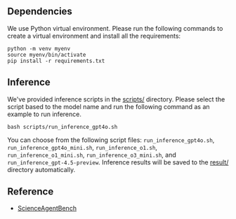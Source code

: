 ## Dependencies
We use Python virtual environment. Please run the following commands to create a virtual environment and install all the requirements:
    
    python -m venv myenv
    source myenv/bin/activate
    pip install -r requirements.txt

## Inference
We've provided inference scripts in the [scripts/](scripts/) directory. Please select the script based to the model name and run the following command as an example to run inference.

    bash scripts/run_inference_gpt4o.sh

You can choose from the following script files: ```run_inference_gpt4o.sh```, ```run_inference_gpt4o_mini.sh```, ```run_inference_o1.sh```, ```run_inference_o1_mini.sh```, ```run_inference_o3_mini.sh```, and ```run_inference_gpt-4.5-preview```. Inference results will be saved to the [result/](result/) directory automatically.



## Reference
- [ScienceAgentBench](https://arxiv.org/pdf/2410.05080)
